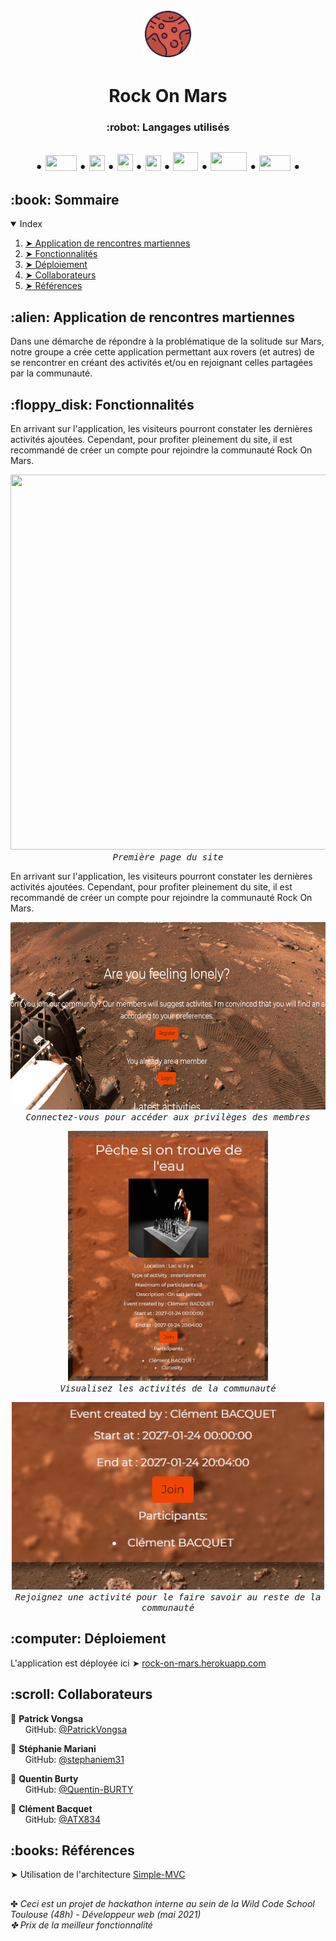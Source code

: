 
<p align='center'>
    <img src='/public/assets/images/logo.png' height=80px width=80px/> <br>
 </p>
 
<h1 align='center'> Rock On Mars </h1>
<h3 align='center'> :robot: Langages utilisés<h2>
   <p align='center'>
       •
    <img src='https://logos-download.com/wp-content/uploads/2016/09/PHP_logo.png' width=50px height=25px>
       •
     <img src='https://logos-download.com/wp-content/uploads/2017/07/HTML5_badge.png' width=25px height=25px>
       •
    <img src='http://dmitri-komarovski.com/img/css3.png' width=25px height=27px>
       •
    <img src='https://upload.wikimedia.org/wikipedia/commons/6/6a/JavaScript-logo.png' width=25px height=25px>
       •
    <img src='https://fuzati.com/wp-content/uploads/2016/12/Bootstrap-Logo.png' width=40px height=30px>
       •
    <img src='https://user-images.githubusercontent.com/29353972/119227766-d0fbd280-bb0f-11eb-8ab1-fbf7c8d83545.png' width=58px height=30px>
       •
     <img src='https://pngimg.com/uploads/mysql/mysql_PNG6.png' width=50px height=25px>
       •
    </p>

<h2 id="table-of-contents"> :book: Sommaire</h2>

<details open="open">
  <summary>Index</summary>
  <ol>
    <li><a href="#application"> ➤ Application de rencontres martiennes</a></li>
    <li><a href="#fonctionnalites"> ➤ Fonctionnalités</a></li>
    <li><a href="#deploiement"> ➤ Déploiement</a></li>
    <li><a href="#collaborateurs"> ➤ Collaborateurs</a></li>
    <li><a href="#references"> ➤ Références</a></li>
  </ol>
</details> 
    
 <h2 id='application'> :alien: Application de rencontres martiennes </h2>
 
 <p>
   Dans une démarche de répondre à la problématique de la solitude sur Mars, notre groupe a crée cette application permettant aux rovers (et autres) de se rencontrer en créant des activités et/ou en rejoignant celles partagées par la communauté.
 </p>
 
 
<h2 id="fonctionnalites"> :floppy_disk: Fonctionnalités</h2>
    <p>
        En arrivant sur l'application, les visiteurs pourront constater les dernières activités ajoutées. Cependant, pour profiter pleinement du site, il est recommandé de créer un compte pour rejoindre la communauté Rock On Mars.
    <p align='center'>
        <kbd>
            <img src='/readme-src/page-accueil.png' width=600px height=600px /> <br>
            <i>Première page du site</i>
        </kbd>
    </p>
        <p>
        En arrivant sur l'application, les visiteurs pourront constater les dernières activités ajoutées. Cependant, pour profiter pleinement du site, il est recommandé de créer un compte pour rejoindre la communauté Rock On Mars.
    <p align='center'>
        <kbd>
            <img src='/readme-src/login.gif' width=600px height=300px /> <br>
            <i>Connectez-vous pour accéder aux privilèges des membres</i>
        </kbd>
    </p>
    <p align='center'>
        <kbd>
            <img src='/readme-src/card.png' width=320px height=400px /> <br>
            <i>Visualisez les activités de la communauté</i>
        </kbd>
    </p>
    <p align='center'>
        <kbd>
            <img src='/readme-src/join.gif' width=500px height=300px /> <br>
            <i>Rejoignez une activité pour le faire savoir au reste de la communauté</i>
        </kbd>
    </p>

<h2 id='deploiement'> :computer: Déploiement </h2>
    <p>
        L'application est déployée ici ➤ <a href="https://rock-on-mars.herokuapp.com/">rock-on-mars.herokuapp.com</a>
    </p>
 
 
<h2 id="collaborateurs"> :scroll: Collaborateurs</h2>

<p>
 
  :man: <b>Patrick Vongsa</b> <br>
  &nbsp;&nbsp;&nbsp;&nbsp;&nbsp; GitHub: <a href="https://github.com/PatrickVongsa">@PatrickVongsa</a> <br>
  
  :woman: <b>Stéphanie Mariani</b> <br>
  &nbsp;&nbsp;&nbsp;&nbsp;&nbsp; GitHub: <a href="https://github.com/stephaniem31">@stephaniem31</a> <br>

  :man: <b>Quentin Burty</b> <br>
  &nbsp;&nbsp;&nbsp;&nbsp;&nbsp; GitHub: <a href="https://github.com/Quentin-BURTY">@Quentin-BURTY</a> <br>

  :man: <b>Clément Bacquet</b> <br>
  &nbsp;&nbsp;&nbsp;&nbsp;&nbsp; GitHub: <a href="https://github.com/ATX834">@ATX834</a> <br>
</p>


 
<h2 id='references'> :books: Références </h2>

<p>
  ➤ Utilisation de l'architecture <a href="https://github.com/WildCodeSchool/simple-mvc">Simple-MVC</a>
</p>
    <h2></h2>
✤ <i>Ceci est un projet de hackathon interne au sein de la Wild Code School Toulouse (48h) - Développeur web (mai 2021)<i> <br>
✤ <i>Prix de la meilleur fonctionnalité<i>
